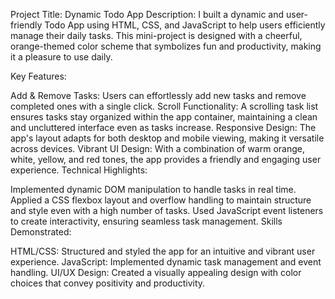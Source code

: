 Project Title: Dynamic Todo App
Description:
I built a dynamic and user-friendly Todo App using HTML, CSS, and JavaScript to help users efficiently manage their daily tasks. This mini-project is designed with a cheerful, orange-themed color scheme that symbolizes fun and productivity, making it a pleasure to use daily.

Key Features:

Add & Remove Tasks: Users can effortlessly add new tasks and remove completed ones with a single click.
Scroll Functionality: A scrolling task list ensures tasks stay organized within the app container, maintaining a clean and uncluttered interface even as tasks increase.
Responsive Design: The app's layout adapts for both desktop and mobile viewing, making it versatile across devices.
Vibrant UI Design: With a combination of warm orange, white, yellow, and red tones, the app provides a friendly and engaging user experience.
Technical Highlights:

Implemented dynamic DOM manipulation to handle tasks in real time.
Applied a CSS flexbox layout and overflow handling to maintain structure and style even with a high number of tasks.
Used JavaScript event listeners to create interactivity, ensuring seamless task management.
Skills Demonstrated:

HTML/CSS: Structured and styled the app for an intuitive and vibrant user experience.
JavaScript: Implemented dynamic task management and event handling.
UI/UX Design: Created a visually appealing design with color choices that convey positivity and productivity.
